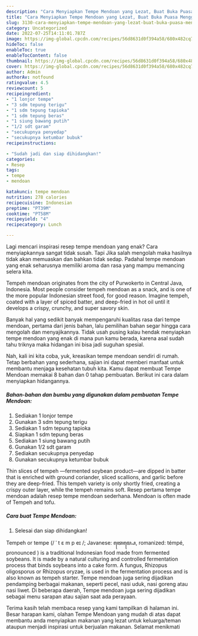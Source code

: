 ```yaml
---
description: "Cara Menyiapkan Tempe Mendoan yang Lezat, Buat Buka Puasa Menggugah Selera"
title: "Cara Menyiapkan Tempe Mendoan yang Lezat, Buat Buka Puasa Menggugah Selera"
slug: 3130-cara-menyiapkan-tempe-mendoan-yang-lezat-buat-buka-puasa-menggugah-selera
category: Uncategorized
date: 2022-07-25T14:11:01.787Z
image: https://img-global.cpcdn.com/recipes/56d8631d0f394a58/680x482cq70/tempe-mendoan-foto-resep-utama.jpg
hideToc: false
enableToc: true
enableTocContent: false
thumbnail: https://img-global.cpcdn.com/recipes/56d8631d0f394a58/680x482cq70/tempe-mendoan-foto-resep-utama.jpg
cover: https://img-global.cpcdn.com/recipes/56d8631d0f394a58/680x482cq70/tempe-mendoan-foto-resep-utama.jpg
author: Admin
authorAv: notfound
ratingvalue: 4.5
reviewcount: 5
recipeingredient:
- "1 lonjor tempe"
- "3 sdm tepung terigu"
- "1 sdm tepung tapioka"
- "1 sdm tepung beras"
- "1 siung bawang putih"
- "1/2 sdt garam"
- "secukupnya penyedap"
- "secukupnya ketumbar bubuk"
recipeinstructions:

- "Sudah jadi dan siap dihidangkan!"
categories:
- Resep
tags:
- tempe
- mendoan

katakunci: tempe mendoan 
nutrition: 278 calories
recipecuisine: Indonesian
preptime: "PT39M"
cooktime: "PT58M"
recipeyield: "4"
recipecategory: Lunch

---
```



Lagi mencari inspirasi resep tempe mendoan yang enak? Cara menyiapkannya sangat tidak susah. Tapi Jika salah mengolah maka hasilnya tidak akan memuaskan dan bahkan tidak sedap. Padahal tempe mendoan yang enak seharusnya memiliki aroma dan rasa yang mampu memancing selera kita.


Tempeh mendoan originates from the city of Purwokerto in Central Java, Indonesia. Most people consider tempeh mendoan as a snack, and is one of the more popular Indonesian street food, for good reason. Imagine tempeh, coated with a layer of spiced batter, and deep-fried in hot oil until it develops a crispy, crunchy, and super savory skin.

Banyak hal yang sedikit banyak mempengaruhi kualitas rasa dari tempe mendoan, pertama dari jenis bahan, lalu pemilihan bahan segar hingga cara mengolah dan menyajikannya. Tidak usah pusing kalau hendak menyiapkan tempe mendoan yang enak di mana pun kamu berada, karena asal sudah tahu triknya maka hidangan ini bisa jadi suguhan spesial.


Nah, kali ini kita coba, yuk, kreasikan tempe mendoan sendiri di rumah. Tetap berbahan yang sederhana, sajian ini dapat memberi manfaat untuk membantu menjaga kesehatan tubuh kita. Kamu dapat membuat Tempe Mendoan memakai 8 bahan dan 0 tahap pembuatan. Berikut ini cara dalam menyiapkan hidangannya.

<!--inarticleads1-->

##### Bahan-bahan dan bumbu yang digunakan dalam pembuatan Tempe Mendoan:

1. Sediakan 1 lonjor tempe
1. Gunakan 3 sdm tepung terigu
1. Sediakan 1 sdm tepung tapioka
1. Siapkan 1 sdm tepung beras
1. Sediakan 1 siung bawang putih
1. Gunakan 1/2 sdt garam
1. Sediakan secukupnya penyedap
1. Gunakan secukupnya ketumbar bubuk


Thin slices of tempeh —fermented soybean product—are dipped in batter that is enriched with ground coriander, sliced scallions, and garlic before they are deep-fried. This tempeh variety is only shortly fried, creating a crispy outer layer, while the tempeh remains soft. Resep pertama tempe mendoan adalah resep tempe mendoan sederhana. Mendoan is often made of Tempeh and tofu. 

<!--inarticleads2-->

##### Cara buat Tempe Mendoan:


1. Selesai dan siap dihidangkan!

Tempeh or tempe (/ ˈ t ɛ m p eɪ /; Javanese: ꦠꦺꦩ꧀ꦥꦺ, romanized: témpé, pronounced ) is a traditional Indonesian food made from fermented soybeans. It is made by a natural culturing and controlled fermentation process that binds soybeans into a cake form. A fungus, Rhizopus oligosporus or Rhizopus oryzae, is used in the fermentation process and is also known as tempeh starter. Tempe mendoan juga sering dijadikan pendamping berbagai makanan, seperti pecel, nasi uduk, nasi goreng atau nasi liwet. Di beberapa daerah, Tempe mendoan juga sering dijadikan sebagai menu sarapan atau sajian saat ada perayaan. 

Terima kasih telah membaca resep yang kami tampilkan di halaman ini. Besar harapan kami, olahan Tempe Mendoan yang mudah di atas dapat membantu anda menyiapkan makanan yang lezat untuk keluarga/teman ataupun menjadi inspirasi untuk berjualan makanan. Selamat menikmati
